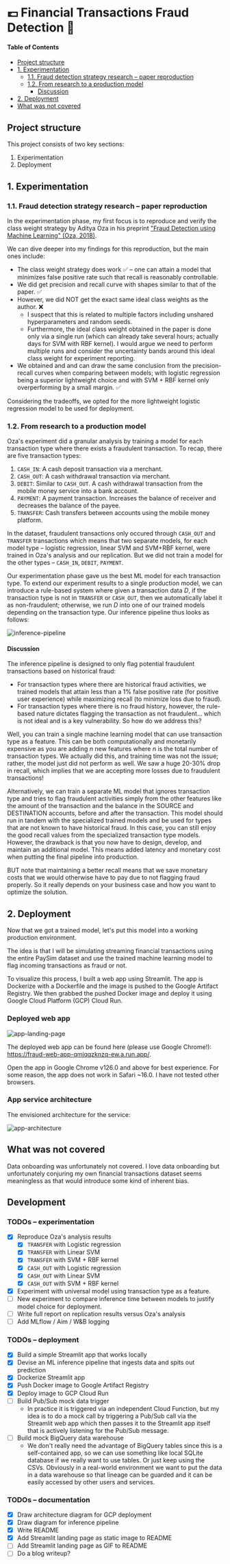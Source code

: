 # 💷 Financial Transactions Fraud Detection 🚨

#### Table of Contents

- [Project structure](#project-structure)
- [1. Experimentation](#1-experimentation)
  - [1.1. Fraud detection strategy research – paper reproduction](#11-fraud-detection-strategy-research--paper-reproduction)
  - [1.2. From research to a production model](#12-from-research-to-a-production-model)
    - [Discussion](#discussion)
- [2. Deployment](#2-deployment)
- [What was not covered](#what-was-not-covered)

## Project structure

This project consists of two key sections:

1. Experimentation
2. Deployment

## 1. Experimentation

### 1.1. Fraud detection strategy research – paper reproduction

In the experimentation phase, my first focus is to reproduce and verify the class weight strategy by Aditya Oza in his preprint ["Fraud Detection using Machine Learning" (Oza, 2018)](https://www.semanticscholar.org/paper/Fraud-Detection-using-Machine-Learning-Oza-aditya/9f2c08d9efaa53cfabdd0ec47afa8015c7ff5bb9).

We can dive deeper into my findings for this reproduction, but the main ones include:

- The class weight strategy does work ✅ – one can attain a model that minimizes false positive rate such that recall is reasonably controllable.
- We did get precision and recall curve with shapes similar to that of the paper. ✅
- However, we did NOT get the exact same ideal class weights as the author. ❌ 
  - I suspect that this is related to multiple factors including unshared hyperparameters and random seeds. 
  - Furthermore, the ideal class weight obtained in the paper is done only via a single run (which can already take several hours; actually days for SVM with RBF kernel). I would argue we need to perform multiple runs and consider the uncertainty bands around this ideal class weight for experiment reporting.
- We obtained and and can draw the same conclusion from the precision-recall curves when comparing between models; with logistic regression being a superior lightweight choice and with SVM + RBF kernel only overperforming by a small margin. ✅

Considering the tradeoffs, we opted for the more lightweight logistic regression model to be used for deployment.

### 1.2. From research to a production model

Oza's experiment did a granular analysis by training a model for each transaction type where there exists a fraudulent transaction. To recap, there are five transaction types:

1. `CASH_IN`: A cash deposit transaction via a merchant.
2. `CASH_OUT`: A cash withdrawal transaction via  merchant.
3. `DEBIT`: Similar to `CASH_OUT`. A cash withdrawal transaction from the mobile money service into a bank account.
4. `PAYMENT`: A payment transaction. Increases the balance of receiver and decreases the balance of the payee.
5. `TRANSFER`: Cash transfers between accounts using the mobile money platform.

In the dataset, fraudulent transactions only occured through `CASH_OUT` and `TRANSFER` transactions which means that two separate models, for each model type – logistic regression, linear SVM and SVM+RBF kernel, were trained in Oza's analysis and our replication. But we did not train a model for the other types – `CASH_IN`, `DEBIT`, `PAYMENT`.

Our experimentation phase gave us the best ML model for each transaction type. To extend our experiment results to a single production model, we can introduce a rule-based system where given a transaction data $D$, if the transaction type is not in `TRANSFER` or `CASH_OUT`, then we automatically label it as non-fraudulent; otherwise, we run $D$ into one of our trained models depending on the transaction type. Our inference pipeline thus looks as follows:

![inference-pipeline](./docs/inference_pipeline.png)

#### Discussion

The inference pipeline is designed to only flag potential fraudulent transactions based on historical fraud:

- For transaction types where there are historical fraud activities, we trained models that attain less than a 1% false positive rate (for positive user experience) while maximizing recall (to minimize loss due to fraud).
- For transaction types where there is no fraud history, however, the rule-based nature dictates flagging the transaction as not fraudulent... which is not ideal and is a key vulnerability.
So how do we address this?

Well, you can train a single machine learning model that can use transaction type as a feature. This can be both computationally and monetarily expensive as you are adding $n$ new features where $n$ is the total number of transaction types. We actually did this, and training time was not the issue; rather, the model just did not perform as well. We saw a huge 20-30% drop in recall, which implies that we are accepting more losses due to fraudulent transactions!

Alternatively, we can train a separate ML model that ignores transaction type and tries to flag fraudulent activities simply from the other features like the amount of the transaction and the balance in the SOURCE and DESTINATION accounts, before and after the transaction. This model should run in tandem with the specialized trained models and be used for types that are not known to have historical fraud. In this case, you can still enjoy the good recall values from the specialized transaction type models. However, the drawback is that you now have to design, develop, and maintain an additional model. This means added latency and monetary cost when putting the final pipeline into production.

BUT note that maintaining a better recall means that we save monetary costs that we would otherwise have to pay due to not flagging fraud properly. So it really depends on your business case and how you want to optimize the solution.

## 2. Deployment

Now that we got a trained model, let's put this model into a working production environment.

The idea is that I will be simulating streaming financial transactions using the entire PaySim dataset and use the trained machine learning model to flag incoming transactions as fraud or not.

To visualize this process, I built a web app using Streamlit. The app is Dockerize with a Dockerfile and the image is pushed to the Google Artifact Registry. We then grabbed the pushed Docker image and deploy it using Google Cloud Platform (GCP) Cloud Run.

### Deployed web app
![app-landing-page](./docs/app.png)

The deployed web app can be found here (please use Google Chrome!): https://fraud-web-app-qmjqqzknzq-ew.a.run.app/.

Open the app in Google Chrome v126.0 and above for best experience. For some reason, the app does not work in Safari ~16.0. I have not tested other browsers.

### App service architecture

The envisioned architecture for the service:

![app-architecture](./docs/payments-fraud-screener-architecture.png)


## What was not covered

Data onboarding was unfortunately not covered. I love data onboarding but unfortunately conjuring my own financial transactions dataset seems meaningless as that would introduce some kind of inherent bias.

## Development

### TODOs – experimentation
- [X] Reproduce Oza's analysis results
  - [X] `TRANSFER` with Logistic regression 
  - [X] `TRANSFER` with Linear SVM
  - [X] `TRANSFER` with SVM + RBF kernel
  - [X] `CASH_OUT` with Logistic regression 
  - [X] `CASH_OUT` with Linear SVM
  - [X] `CASH_OUT` with SVM + RBF kernel
- [X] Experiment with universal model using transaction type as a feature.
- [ ] New experiment to compare inference time between models to justify model choice for deployment.
- [ ] Write full report on replication results versus Oza's analysis
- [ ] Add MLflow / Aim / W&B logging

### TODOs – deployment
- [X] Build a simple Streamlit app that works locally
- [X] Devise an ML inference pipeline that ingests data and spits out prediction
- [X] Dockerize Streamlit app
- [X] Push Docker image to Google Artifact Registry
- [X] Deploy image to GCP Cloud Run
- [ ] Build Pub/Sub mock data trigger
  - In practice it is triggered via an independent Cloud Function, but my idea is to do a mock call by triggering a Pub/Sub call via the Streamlit web app which then passes it to the Streamlit app itself that is actively listening for the Pub/Sub message.
- [ ] Build mock BigQuery data warehouse 
  - We don't really need the advantage of BigQuery tables since this is a self-contained app, so we can use something like local SQLite database if we really want to use tables. Or just keep using the CSVs. Obviously in a real-world environment we want to put the data in a data warehouse so that lineage can be guarded and it can be easily accessed by other users and services.

### TODOs – documentation
- [X] Draw architecture diagram for GCP deployment
- [X] Draw diagram for inference pipeline
- [X] Write README
- [X] Add Streamlit landing page as static image to README
- [ ] Add Streamlit landing page as GIF to README
- [ ] Do a blog writeup?